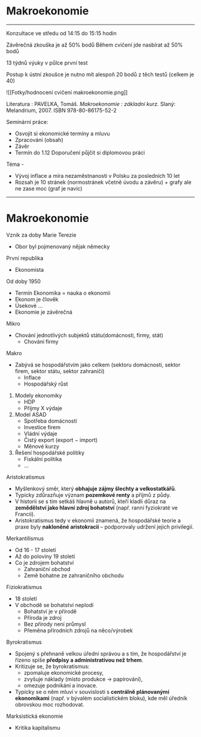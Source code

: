 
# Makroekonomie
---
 Konzultace ve středu od 14:15 do 15:15 hodin

Závěrečná zkouška je až 50% bodů 
Během cvičení jde nasbírat až 50% bodů

13 týdnů výuky v půlce první test 

Postup k ústní zkoušce je nutno mít alespoň 20 bodů z těch testů (celkem je 40)

![[Fotky/hodnocení cvičení makroekonomie.png]]

Literatura : PAVELKA, Tomáš. _Makroekonomie : základní kurz._ Slaný: Melandrium, 2007. ISBN 978-80-86175-52-2

Seminární práce:
- Osvojit si ekonomické termíny a mluvu
- Zpracování (obsah)
- Závěr 
- Termín do 1.12
Doporučení půjčit si diplomovou práci

Téma - 
- Vývoj inflace a míra nezaměstnanosti v Polsku za posledních 10 let
- Rozsah je 10 stránek (normostránek včetně úvodu a závěru) + grafy ale ne zase moc (graf je navíc)

---
# Makroekonomie

Vznik za doby Marie Terezie
- Obor byl pojmenovaný nějak německy 

První republika
- Ekonomista

Od doby 1950
- Termín Ekonomika = nauka o ekonomii
- Ekonom je člověk 
- Úsekové ...
- Ekonomie je závěrečná 

Mikro
- Chování jednotlivých subjektů státu(domácnosti, firmy, stát)
	- Chování firmy

Makro
- Zabývá se hospodářstvím jako celkem (sektoru domácnosti, sektor firem, sektor státu, sektor zahraničí)
	- Inflace 
	- Hospodářský růst

1. Modely ekonomiky
	- HDP
	- Příjmy X výdaje
2. Model ASAD
	- Spotřeba domácností
	- Investice firem
	- Vládní výdaje
	- Čistý export (export − import)
	- Měnové kurzy 
3. Řešení hospodářské politiky
	- Fiskální politika
	- ...

Aristokratismus
- Myšlenkový směr, který **obhajuje zájmy šlechty a velkostatkářů**.
- Typicky zdůrazňuje význam **pozemkové renty** a příjmů z půdy.
- V historii se s tím setkáš hlavně u autorů, kteří kladli důraz na **zemědělství jako hlavní zdroj bohatství** (např. ranní fyziokraté ve Francii).
- Aristokratismus tedy v ekonomii znamená, že hospodářské teorie a praxe byly **nakloněné aristokracii** – podporovaly udržení jejich privilegií.

Merkantilismus
- Od 16 - 17 století 
- Až do poloviny 19 století
- Co je zdrojem bohatství
	- Zahraniční obchod
	- Země bohatne ze zahraničního obchodu

Fiziokratismus
- 18 století 
- V obchodě se bohatství neplodí
	- Bohatství je v přírodě 
	- Příroda je zdroj
	- Bez přírody není průmysl
	- Přeměna přírodních zdrojů na něco/výrobek

Byrokratismus
- Spojený s přehnaně velkou úřední správou a s tím, že hospodářství je řízeno spíše **předpisy a administrativou než trhem**.
- Kritizuje se, že byrokratismus:
    - zpomaluje ekonomické procesy,
    - zvyšuje náklady (místo produkce → papírování),
    - omezuje podnikání a inovace.
- Typicky se o něm mluví v souvislosti s **centrálně plánovanými ekonomikami** (např. v bývalém socialistickém bloku), kde měl úředník obrovskou moc rozhodovat.

Marksistická ekonomie
- Kritika kapitalismu 

